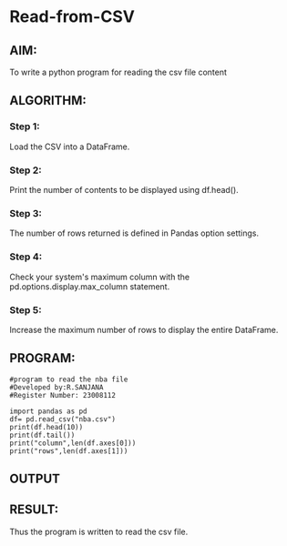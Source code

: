 # Read-from-CSV
## AIM:
To write a python program for reading the csv file content

## ALGORITHM:
### Step 1:
Load the CSV into a DataFrame.

### Step 2:
Print the number of contents to be displayed using df.head().

### Step 3:
The number of rows returned is defined in Pandas option settings.

### Step 4:
Check your system's maximum column with the pd.options.display.max_column statement.

### Step 5:
Increase the maximum number of rows to display the entire DataFrame.

## PROGRAM:
```
#program to read the nba file
#Developed by:R.SANJANA
#Register Number: 23008112

import pandas as pd
df= pd.read_csv("nba.csv")
print(df.head(10))
print(df.tail())
print("column",len(df.axes[0]))
print("rows",len(df.axes[1]))
```

## OUTPUT

## RESULT:
Thus the program is written to read the csv file.